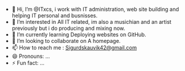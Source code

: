 - 👋 Hi, I’m @ITxcs, i work with IT administration, web site building and helping IT personal and busnisses.
- 👀 I’m interested in All IT related, im also a musichian and an artist previously but i do producing and mixing now.
- 🌱 I’m currently learning Deploying websites on GitHub.
- 💞️ I’m looking to collaborate on A homepage.
- 📫 How to reach me : Sigurdskauvik42@gmail.com
- 😄 Pronouns: ...
- ⚡ Fun fact: ...

<!---
Started: 18.07.2024. Currently in progress!
--->
